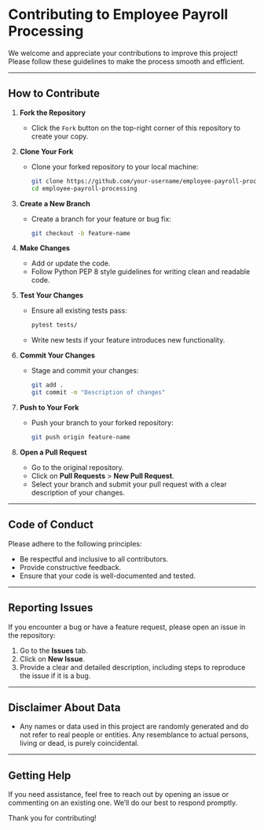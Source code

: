 # Contributing to Employee Payroll Processing

We welcome and appreciate your contributions to improve this project! Please follow these guidelines to make the process smooth and efficient.

---

## How to Contribute

1. **Fork the Repository**
   - Click the `Fork` button on the top-right corner of this repository to create your copy.

2. **Clone Your Fork**
   - Clone your forked repository to your local machine:
     ```bash
     git clone https://github.com/your-username/employee-payroll-processing.git
     cd employee-payroll-processing
     ```

3. **Create a New Branch**
   - Create a branch for your feature or bug fix:
     ```bash
     git checkout -b feature-name
     ```

4. **Make Changes**
   - Add or update the code.
   - Follow Python PEP 8 style guidelines for writing clean and readable code.

5. **Test Your Changes**
   - Ensure all existing tests pass:
     ```bash
     pytest tests/
     ```
   - Write new tests if your feature introduces new functionality.

6. **Commit Your Changes**
   - Stage and commit your changes:
     ```bash
     git add .
     git commit -m "Description of changes"
     ```

7. **Push to Your Fork**
   - Push your branch to your forked repository:
     ```bash
     git push origin feature-name
     ```

8. **Open a Pull Request**
   - Go to the original repository.
   - Click on **Pull Requests** > **New Pull Request**.
   - Select your branch and submit your pull request with a clear description of your changes.

---

## Code of Conduct

Please adhere to the following principles:
- Be respectful and inclusive to all contributors.
- Provide constructive feedback.
- Ensure that your code is well-documented and tested.

---

## Reporting Issues

If you encounter a bug or have a feature request, please open an issue in the repository:
1. Go to the **Issues** tab.
2. Click on **New Issue**.
3. Provide a clear and detailed description, including steps to reproduce the issue if it is a bug.

---

## Disclaimer About Data

- Any names or data used in this project are randomly generated and do not refer to real people or entities. Any resemblance to actual persons, living or dead, is purely coincidental.

---

## Getting Help

If you need assistance, feel free to reach out by opening an issue or commenting on an existing one. We’ll do our best to respond promptly.

Thank you for contributing!


